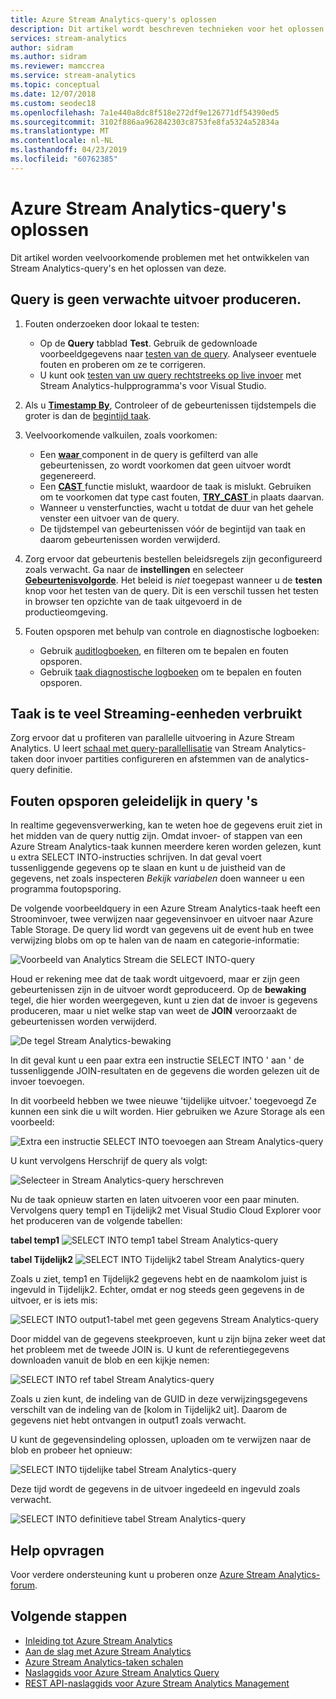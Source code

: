 ```yaml
---
title: Azure Stream Analytics-query's oplossen
description: Dit artikel wordt beschreven technieken voor het oplossen van uw query's in Azure Stream Analytics-taken.
services: stream-analytics
author: sidram
ms.author: sidram
ms.reviewer: mamccrea
ms.service: stream-analytics
ms.topic: conceptual
ms.date: 12/07/2018
ms.custom: seodec18
ms.openlocfilehash: 7a1e440a8dc8f518e272df9e126771df54390ed5
ms.sourcegitcommit: 3102f886aa962842303c8753fe8fa5324a52834a
ms.translationtype: MT
ms.contentlocale: nl-NL
ms.lasthandoff: 04/23/2019
ms.locfileid: "60762385"
---
```

# <a name="troubleshoot-azure-stream-analytics-queries"></a>Azure Stream Analytics-query's oplossen

Dit artikel worden veelvoorkomende problemen met het ontwikkelen van Stream Analytics-query's en het oplossen van deze.

## <a name="query-is-not-producing-expected-output"></a>Query is geen verwachte uitvoer produceren. 
1.  Fouten onderzoeken door lokaal te testen:
    - Op de **Query** tabblad **Test**. Gebruik de gedownloade voorbeeldgegevens naar [testen van de query](stream-analytics-test-query.md). Analyseer eventuele fouten en proberen om ze te corrigeren.   
    - U kunt ook [testen van uw query rechtstreeks op live invoer](stream-analytics-live-data-local-testing.md) met Stream Analytics-hulpprogramma's voor Visual Studio.

2.  Als u [ **Timestamp By**](https://msdn.microsoft.com/library/azure/mt573293.aspx), Controleer of de gebeurtenissen tijdstempels die groter is dan de [begintijd taak](stream-analytics-out-of-order-and-late-events.md).

3.  Veelvoorkomende valkuilen, zoals voorkomen:
    - Een [ **waar** ](https://msdn.microsoft.com/library/azure/dn835048.aspx) component in de query is gefilterd van alle gebeurtenissen, zo wordt voorkomen dat geen uitvoer wordt gegenereerd.
    - Een [ **CAST** ](https://msdn.microsoft.com/azure/stream-analytics/reference/cast-azure-stream-analytics) functie mislukt, waardoor de taak is mislukt. Gebruiken om te voorkomen dat type cast fouten, [ **TRY_CAST** ](https://msdn.microsoft.com/azure/stream-analytics/reference/try-cast-azure-stream-analytics) in plaats daarvan.
    - Wanneer u vensterfuncties, wacht u totdat de duur van het gehele venster een uitvoer van de query.
    - De tijdstempel van gebeurtenissen vóór de begintijd van taak en daarom gebeurtenissen worden verwijderd.

4.  Zorg ervoor dat gebeurtenis bestellen beleidsregels zijn geconfigureerd zoals verwacht. Ga naar de **instellingen** en selecteer [ **Gebeurtenisvolgorde**](stream-analytics-out-of-order-and-late-events.md). Het beleid is *niet* toegepast wanneer u de **testen** knop voor het testen van de query. Dit is een verschil tussen het testen in browser ten opzichte van de taak uitgevoerd in de productieomgeving. 

5. Fouten opsporen met behulp van controle en diagnostische logboeken:
    - Gebruik [auditlogboeken](../azure-resource-manager/resource-group-audit.md), en filteren om te bepalen en fouten opsporen.
    - Gebruik [taak diagnostische logboeken](stream-analytics-job-diagnostic-logs.md) om te bepalen en fouten opsporen.

## <a name="job-is-consuming-too-many-streaming-units"></a>Taak is te veel Streaming-eenheden verbruikt
Zorg ervoor dat u profiteren van parallelle uitvoering in Azure Stream Analytics. U leert [schaal met query-parallellisatie](stream-analytics-parallelization.md) van Stream Analytics-taken door invoer partities configureren en afstemmen van de analytics-query definitie.

## <a name="debug-queries-progressively"></a>Fouten opsporen geleidelijk in query 's

In realtime gegevensverwerking, kan te weten hoe de gegevens eruit ziet in het midden van de query nuttig zijn. Omdat invoer- of stappen van een Azure Stream Analytics-taak kunnen meerdere keren worden gelezen, kunt u extra SELECT INTO-instructies schrijven. In dat geval voert tussenliggende gegevens op te slaan en kunt u de juistheid van de gegevens, net zoals inspecteren *Bekijk variabelen* doen wanneer u een programma foutopsporing.

De volgende voorbeeldquery in een Azure Stream Analytics-taak heeft een Stroominvoer, twee verwijzen naar gegevensinvoer en uitvoer naar Azure Table Storage. De query lid wordt van gegevens uit de event hub en twee verwijzing blobs om op te halen van de naam en categorie-informatie:

![Voorbeeld van Analytics Stream die SELECT INTO-query](./media/stream-analytics-select-into/stream-analytics-select-into-query1.png)

Houd er rekening mee dat de taak wordt uitgevoerd, maar er zijn geen gebeurtenissen zijn in de uitvoer wordt geproduceerd. Op de **bewaking** tegel, die hier worden weergegeven, kunt u zien dat de invoer is gegevens produceren, maar u niet welke stap van weet de **JOIN** veroorzaakt de gebeurtenissen worden verwijderd.

![De tegel Stream Analytics-bewaking](./media/stream-analytics-select-into/stream-analytics-select-into-monitor.png)
 
In dit geval kunt u een paar extra een instructie SELECT INTO ' aan ' de tussenliggende JOIN-resultaten en de gegevens die worden gelezen uit de invoer toevoegen.

In dit voorbeeld hebben we twee nieuwe 'tijdelijke uitvoer.' toegevoegd Ze kunnen een sink die u wilt worden. Hier gebruiken we Azure Storage als een voorbeeld:

![Extra een instructie SELECT INTO toevoegen aan Stream Analytics-query](./media/stream-analytics-select-into/stream-analytics-select-into-outputs.png)

U kunt vervolgens Herschrijf de query als volgt:

![Selecteer in Stream Analytics-query herschreven](./media/stream-analytics-select-into/stream-analytics-select-into-query2.png)

Nu de taak opnieuw starten en laten uitvoeren voor een paar minuten. Vervolgens query temp1 en Tijdelijk2 met Visual Studio Cloud Explorer voor het produceren van de volgende tabellen:

**tabel temp1**
![SELECT INTO temp1 tabel Stream Analytics-query](./media/stream-analytics-select-into/stream-analytics-select-into-temp-table-1.png)

**tabel Tijdelijk2**
![SELECT INTO Tijdelijk2 tabel Stream Analytics-query](./media/stream-analytics-select-into/stream-analytics-select-into-temp-table-2.png)

Zoals u ziet, temp1 en Tijdelijk2 gegevens hebt en de naamkolom juist is ingevuld in Tijdelijk2. Echter, omdat er nog steeds geen gegevens in de uitvoer, er is iets mis:

![SELECT INTO output1-tabel met geen gegevens Stream Analytics-query](./media/stream-analytics-select-into/stream-analytics-select-into-out-table-1.png)

Door middel van de gegevens steekproeven, kunt u zijn bijna zeker weet dat het probleem met de tweede JOIN is. U kunt de referentiegegevens downloaden vanuit de blob en een kijkje nemen:

![SELECT INTO ref tabel Stream Analytics-query](./media/stream-analytics-select-into/stream-analytics-select-into-ref-table-1.png)

Zoals u zien kunt, de indeling van de GUID in deze verwijzingsgegevens verschilt van de indeling van de [kolom in Tijdelijk2 uit]. Daarom de gegevens niet hebt ontvangen in output1 zoals verwacht.

U kunt de gegevensindeling oplossen, uploaden om te verwijzen naar de blob en probeer het opnieuw:

![SELECT INTO tijdelijke tabel Stream Analytics-query](./media/stream-analytics-select-into/stream-analytics-select-into-ref-table-2.png)

Deze tijd wordt de gegevens in de uitvoer ingedeeld en ingevuld zoals verwacht.

![SELECT INTO definitieve tabel Stream Analytics-query](./media/stream-analytics-select-into/stream-analytics-select-into-final-table.png)

## <a name="get-help"></a>Help opvragen

Voor verdere ondersteuning kunt u proberen onze [Azure Stream Analytics-forum](https://social.msdn.microsoft.com/Forums/azure/home?forum=AzureStreamAnalytics).

## <a name="next-steps"></a>Volgende stappen

* [Inleiding tot Azure Stream Analytics](stream-analytics-introduction.md)
* [Aan de slag met Azure Stream Analytics](stream-analytics-real-time-fraud-detection.md)
* [Azure Stream Analytics-taken schalen](stream-analytics-scale-jobs.md)
* [Naslaggids voor Azure Stream Analytics Query](https://msdn.microsoft.com/library/azure/dn834998.aspx)
* [REST API-naslaggids voor Azure Stream Analytics Management](https://msdn.microsoft.com/library/azure/dn835031.aspx)